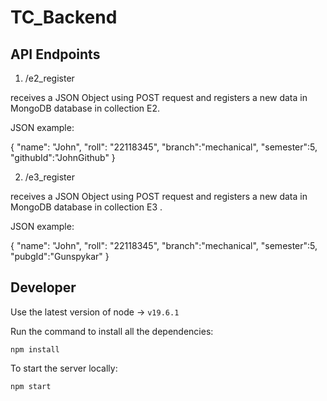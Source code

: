 # TC_Backend

## API Endpoints

1. /e2_register

receives a JSON Object using POST request and registers a new data in MongoDB database in collection E2.

JSON example:

{
"name": "John",
"roll": "22118345",
"branch":"mechanical",
"semester":5,
"githubId":"JohnGithub"
}


2. /e3_register 

receives a JSON Object using POST request and registers a new data in MongoDB database in collection E3
.

JSON example:

{
"name": "John",
"roll": "22118345",
"branch":"mechanical",
"semester":5,
"pubgId":"Gunspykar"
}
## Developer

Use the latest version of node -> `v19.6.1`

Run the command to install all the dependencies:

`npm install`

To start the server locally:

`npm start`
